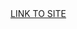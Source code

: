 <div class="site">
  <a href="http://127.0.0.1:5500/fifiif/viv%20final/zip%20(1)/vivriti/vivriti/index.html">LINK TO SITE</a>
</div>  
    

